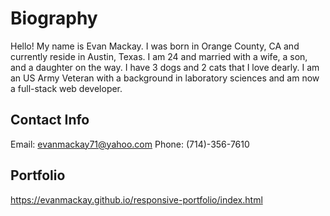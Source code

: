 # Biography
Hello! My name is Evan Mackay. I was born in Orange County, CA and currently reside in Austin, Texas. I am 24 and married with a wife, a son, and a daughter on the way. I have 3 dogs and 2 cats that I love dearly. I am an US Army Veteran with a background in laboratory sciences and am now a full-stack web developer.
## Contact Info
Email: evanmackay71@yahoo.com
Phone: (714)-356-7610
## Portfolio
https://evanmackay.github.io/responsive-portfolio/index.html
